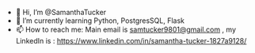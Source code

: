 - 👋 Hi, I’m @SamanthaTucker
- 🌱 I’m currently learning Python, PostgresSQL, Flask
- 📫 How to reach me: Main email is samtucker9801@gmail.com , my LinkedIn is : https://www.linkedin.com/in/samantha-tucker-1827a9128/

<!---
SamanthaTucker/SamanthaTucker is a ✨ special ✨ repository because its `README.md` (this file) appears on your GitHub profile.
You can click the Preview link to take a look at your changes.
--->
